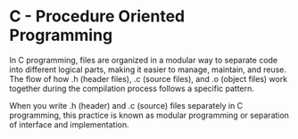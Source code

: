 # C - Procedure Oriented Programming 

In C programming, files are organized in a modular way to separate code into different logical parts, making it easier to manage, maintain, and reuse. The flow of how .h (header files), .c (source files), and .o (object files) work together during the compilation process follows a specific pattern.

When you write .h (header) and .c (source) files separately in C programming, this practice is known as modular programming or separation of interface and implementation.


